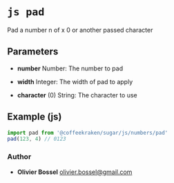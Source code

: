 


<!-- @namespace    sugar.js.number -->

# ```js pad ```


Pad a number n of x 0 or another passed character

## Parameters

- **number**  Number: The number to pad

- **width**  Integer: The width of pad to apply

- **character** (0) String: The character to use



## Example (js)

```js
import pad from '@coffeekraken/sugar/js/numbers/pad'
pad(123, 4) // 0123
```


### Author
- **Olivier Bossel** <a href="mailto:olivier.bossel@gmail.com">olivier.bossel@gmail.com</a> 




